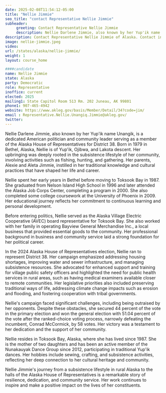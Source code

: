 ```yaml
---
date: 2025-02-08T11:54:12-05:00
title: "Nellie Jimmie"
seo_title: "contact Representative Nellie Jimmie"
subheader:
     greeting: Contact Representative Nellie Jimmie
     description: Nellie Darlene Jimmie, also known by her Yup'ik name Unangik, is a dedicated American politician and community leader serving as a member of the Alaska House of Representatives for District 38.
description: Contact Representative Nellie Jimmie of Alaska. Contact information for Nellie Jimmie includes email address, phone number, and mailing address.
image: nellie-jimmie.jpeg
video:
url: /states/alaska/nellie-jimmie/
weight: 1
layout: course_home

####candidate
name: Nellie Jimmie
state: Alaska
party: Democratic
role: Representative
inoffice: current
elected: 2025
mailing1: State Capitol Room 513 Rm. 202 Juneau, AK 99801
phone1: 907-465-4942
website: https://www.akleg.gov/basis/Member/Detail/34?code=jim/
email : Representative.Nellie.Unangiq.Jimmie@akleg.gov/
twitter: 
---
```

Nellie Darlene Jimmie, also known by her Yup'ik name Unangik, is a dedicated American politician and community leader serving as a member of the Alaska House of Representatives for District 38. Born in 1979 in Bethel, Alaska, Nellie is of Yup'ik, Ojibwa, and Lakota descent. Her upbringing was deeply rooted in the subsistence lifestyle of her community, involving activities such as fishing, hunting, and gathering. Her parents, Alexie and Aleta Jimmie, instilled in her traditional knowledge and cultural practices that have shaped her life and career.

Nellie spent her early years in Bethel before moving to Toksook Bay in 1987. She graduated from Nelson Island High School in 1996 and later attended the Alaska Job Corps Center, completing a program in 2000. She also completed some college coursework at the University of Phoenix in 2009. Her educational journey reflects her commitment to continuous learning and personal development.

Before entering politics, Nellie served as the Alaska Village Electric Cooperative (AVEC) board representative for Toksook Bay. She also worked with her family in operating Bayview General Merchandise Inc., a local business that provided essential goods to the community. Her professional background in business and community service laid a strong foundation for her political career.

In the 2024 Alaska House of Representatives election, Nellie ran to represent District 38. Her campaign emphasized addressing housing shortages, improving water and sewer infrastructure, and managing subsistence resources. She advocated for enhanced support and training for village public safety officers and highlighted the need for public health services in rural areas, such as having medical examiners available closer to remote communities. Her legislative priorities also included preserving traditional ways of life, addressing climate change impacts such as erosion and flooding, and fostering cooperation with tribal governments.

Nellie's campaign faced significant challenges, including being outraised by her opponents. Despite these obstacles, she secured 44 percent of the vote in the primary election and won the general election with 51.04 percent of the vote after the ranked-choice voting process, narrowly defeating the incumbent, Conrad McCormick, by 58 votes. Her victory was a testament to her dedication and the support of her community.

Nellie resides in Toksook Bay, Alaska, where she has lived since 1987. She is the mother of two daughters and has been an active member of the Nunakauyak Dance Group since 2012, participating in traditional Yup'ik dances. Her hobbies include sewing, crafting, and subsistence activities, reflecting her deep connection to her cultural heritage and community.

Nellie Jimmie's journey from a subsistence lifestyle in rural Alaska to the halls of the Alaska House of Representatives is a remarkable story of resilience, dedication, and community service. Her work continues to inspire and make a positive impact on the lives of her constituents.
